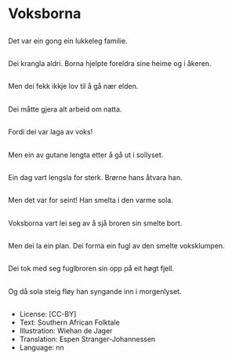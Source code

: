 # Voksborna

##
Det var ein gong ein lukkeleg familie.

##
Dei krangla aldri. Borna hjelpte foreldra sine heime og i åkeren.

##
Men dei fekk ikkje lov til å gå nær elden.

##
Dei måtte gjera alt arbeid om natta.

##
Fordi dei var laga av voks!

##
Men ein av gutane lengta etter å gå ut i sollyset.

##
Ein dag vart lengsla for sterk. Brørne hans åtvara han.

##
Men det var for seint! Han smelta i den varme sola.

##
Voksborna vart lei seg av å sjå broren sin smelte bort.

##
Men dei la ein plan. Dei forma ein fugl av den smelte voksklumpen.

##
Dei tok med seg fuglbroren sin opp på eit høgt fjell.

##
Og då sola steig fløy han syngande inn i morgenlyset.

##
* License: [CC-BY]
* Text: Southern African Folktale
* Illustration: Wiehan de Jager
* Translation: Espen Stranger-Johannessen
* Language: nn
